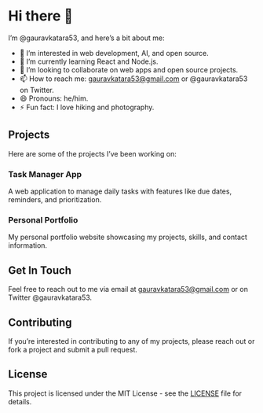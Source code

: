 # Hi there 👋

I’m @gauravkatara53, and here’s a bit about me:

- 👀 I’m interested in web development, AI, and open source.
- 🌱 I’m currently learning React and Node.js.
- 💞️ I’m looking to collaborate on web apps and open source projects.
- 📫 How to reach me: gauravkatara53@gmail.com or @gauravkatara53 on Twitter.
- 😄 Pronouns: he/him.
- ⚡ Fun fact: I love hiking and photography.

## Projects

Here are some of the projects I’ve been working on:

### Task Manager App
A web application to manage daily tasks with features like due dates, reminders, and prioritization.

### Personal Portfolio
My personal portfolio website showcasing my projects, skills, and contact information.

## Get In Touch

Feel free to reach out to me via email at gauravkatara53@gmail.com or on Twitter @gauravkatara53.

## Contributing

If you’re interested in contributing to any of my projects, please reach out or fork a project and submit a pull request.

## License

This project is licensed under the MIT License - see the [LICENSE](LICENSE) file for details.
